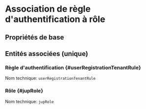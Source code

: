 # Association de règle d'authentification à rôle
<!--- THIS FILE IS GENERATED PLEASE DO NOT EDIT IT DIRECTLY --->



## Propriétés de base



## Entités associées (unique)

### Règle d'authentification {#userRegistrationTenantRule}



Nom technique: ```userRegistrationTenantRule```

### Rôle {#jupRole}



Nom technique: ```jupRole```





